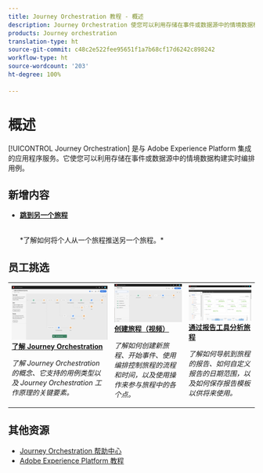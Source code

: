 ```yaml
---
title: Journey Orchestration 教程 - 概述
description: Journey Orchestration 使您可以利用存储在事件或数据源中的情境数据构建实时编排用例
products: Journey orchestration
translation-type: ht
source-git-commit: c48c2e522fee95651f1a7b68cf17d6242c898242
workflow-type: ht
source-wordcount: '203'
ht-degree: 100%

---
```



# 概述

[!UICONTROL Journey Orchestration] 是与 Adobe Experience Platform 集成的应用程序服务。它使您可以利用存储在事件或数据源中的情境数据构建实时编排用例。

## 新增内容

* **[跳到另一个旅程](/help/building-a-journey/jumping-to-another-journey.md)**

   <br>
   *了解如何将个人从一个旅程推送另一个旅程。*

## 员工挑选

<table>
<tr>
  <td>
    <a href="./understanding-journey-orchestration.md">
      <img alt="了解 Journey Orchestration" src="./assets/journey-orchestration-example.png"/>
    </a>
    <div>
      <a href="./understanding-journey-orchestration.md">
    <strong>了解 Journey Orchestration</strong>
    </a>
    </div>
    <p>
    <em>了解 Journey Orchestration 的概念、它支持的用例类型以及 Journey Orchestration 工作原理的关键要素。</em>
    <p>
  </td>
  <td>
    <a href="./building-a-journey/creating-a-journey.md">
        <img alt="创建旅程（视频）" src="./assets/journey34.png"/>
    </a>
    <div>
      <a href="./building-a-journey/creating-a-journey.md">
    <strong>创建旅程（视频）</strong>
    </a>
    </div>
    <p>
    <em>了解如何创建新旅程、开始事件、使用编排控制旅程的流程和时间，以及使用操作来参与旅程中的各个点。</em>
    <p>
  </td>
  <td>
   <a href="./analyze-a-journey-via-reporting-tools.md">
      <img alt="通过报告工具分析旅程" src="./assets/dynamic_report_journey_8.png" />
    </a>
    <div>
      <a href="./analyze-a-journey-via-reporting-tools.md">
    <strong>通过报告工具分析旅程</strong>
    </a>
    </div>
    <p>
    <em>了解如何导航到旅程的报告、如何自定义报告的日期范围，以及如何保存报告模板以供将来使用。 </em>
    <p>
  </td>
</tr>
</table>

## 其他资源

* [Journey Orchestration 帮助中心](https://docs.adobe.com/content/help/zh-Hans/journeys/using/journey-orchestration-home.html)
* [Adobe Experience Platform 教程](https://docs.adobe.com/content/help/zh-Hans/platform-learn/tutorials/overview.html)

